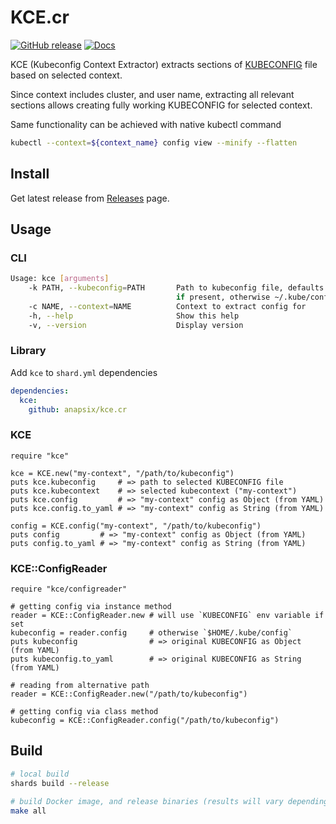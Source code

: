 # KCE.cr

[![GitHub release](https://img.shields.io/github/v/release/anapsix/kce.cr.svg)](https://github.com/anapsix/kce.cr/releases)
[![Docs](https://img.shields.io/badge/docs-available-brightgreen.svg)](https://anapsix.github.io/kce.cr/api/latest)

KCE (Kubeconfig Context Extractor) extracts sections of [KUBECONFIG](https://kubernetes.io/docs/tasks/access-application-cluster/configure-access-multiple-clusters/#define-clusters-users-and-contexts) file based on selected context.

Since context includes cluster, and user name, extracting all relevant sections allows creating fully working KUBECONFIG for selected context.

Same functionality can be achieved with native kubectl command

```sh
kubectl --context=${context_name} config view --minify --flatten
```

## Install

Get latest release from [Releases](https://github.com/anapsix/kce.cr/releases) page.

## Usage

### CLI

```sh
Usage: kce [arguments]
    -k PATH, --kubeconfig=PATH       Path to kubeconfig file, defaults to KUBECONFIG env value,
                                     if present, otherwise ~/.kube/config
    -c NAME, --context=NAME          Context to extract config for
    -h, --help                       Show this help
    -v, --version                    Display version
```

### Library

Add `kce` to `shard.yml` dependencies
```yaml
dependencies:
  kce:
    github: anapsix/kce.cr
```

### KCE
```crystal
require "kce"

kce = KCE.new("my-context", "/path/to/kubeconfig")
puts kce.kubeconfig     # => path to selected KUBECONFIG file
puts kce.kubecontext    # => selected kubecontext ("my-context")
puts kce.config         # => "my-context" config as Object (from YAML)
puts kce.config.to_yaml # => "my-context" config as String (from YAML)

config = KCE.config("my-context", "/path/to/kubeconfig")
puts config         # => "my-context" config as Object (from YAML)
puts config.to_yaml # => "my-context" config as String (from YAML)
```

### KCE::ConfigReader
```crystal
require "kce/configreader"

# getting config via instance method
reader = KCE::ConfigReader.new # will use `KUBECONFIG` env variable if set
kubeconfig = reader.config     # otherwise `$HOME/.kube/config`
puts kubeconfig                # => original KUBECONFIG as Object (from YAML)
puts kubeconfig.to_yaml        # => original KUBECONFIG as String (from YAML)

# reading from alternative path
reader = KCE::ConfigReader.new("/path/to/kubeconfig")

# getting config via class method
kubeconfig = KCE::ConfigReader.config("/path/to/kubeconfig")
```

## Build

```sh
# local build
shards build --release

# build Docker image, and release binaries (results will vary depending on your OS/ARCH)
make all
```
